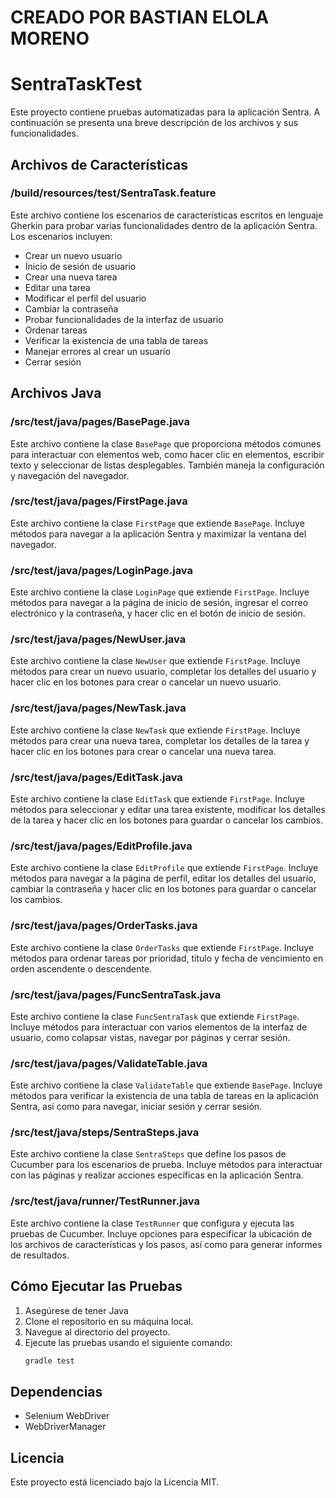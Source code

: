 # CREADO POR BASTIAN ELOLA MORENO
# SentraTaskTest

Este proyecto contiene pruebas automatizadas para la aplicación Sentra. A continuación se presenta una breve descripción de los archivos y sus funcionalidades.

## Archivos de Características

### /build/resources/test/SentraTask.feature
Este archivo contiene los escenarios de características escritos en lenguaje Gherkin para probar varias funcionalidades dentro de la aplicación Sentra. Los escenarios incluyen:
- Crear un nuevo usuario
- Inicio de sesión de usuario
- Crear una nueva tarea
- Editar una tarea
- Modificar el perfil del usuario
- Cambiar la contraseña
- Probar funcionalidades de la interfaz de usuario
- Ordenar tareas
- Verificar la existencia de una tabla de tareas
- Manejar errores al crear un usuario
- Cerrar sesión

## Archivos Java

### /src/test/java/pages/BasePage.java
Este archivo contiene la clase `BasePage` que proporciona métodos comunes para interactuar con elementos web, como hacer clic en elementos, escribir texto y seleccionar de listas desplegables. También maneja la configuración y navegación del navegador.

### /src/test/java/pages/FirstPage.java
Este archivo contiene la clase `FirstPage` que extiende `BasePage`. Incluye métodos para navegar a la aplicación Sentra y maximizar la ventana del navegador.

### /src/test/java/pages/LoginPage.java
Este archivo contiene la clase `LoginPage` que extiende `FirstPage`. Incluye métodos para navegar a la página de inicio de sesión, ingresar el correo electrónico y la contraseña, y hacer clic en el botón de inicio de sesión.

### /src/test/java/pages/NewUser.java
Este archivo contiene la clase `NewUser` que extiende `FirstPage`. Incluye métodos para crear un nuevo usuario, completar los detalles del usuario y hacer clic en los botones para crear o cancelar un nuevo usuario.

### /src/test/java/pages/NewTask.java
Este archivo contiene la clase `NewTask` que extiende `FirstPage`. Incluye métodos para crear una nueva tarea, completar los detalles de la tarea y hacer clic en los botones para crear o cancelar una nueva tarea.

### /src/test/java/pages/EditTask.java
Este archivo contiene la clase `EditTask` que extiende `FirstPage`. Incluye métodos para seleccionar y editar una tarea existente, modificar los detalles de la tarea y hacer clic en los botones para guardar o cancelar los cambios.

### /src/test/java/pages/EditProfile.java
Este archivo contiene la clase `EditProfile` que extiende `FirstPage`. Incluye métodos para navegar a la página de perfil, editar los detalles del usuario, cambiar la contraseña y hacer clic en los botones para guardar o cancelar los cambios.

### /src/test/java/pages/OrderTasks.java
Este archivo contiene la clase `OrderTasks` que extiende `FirstPage`. Incluye métodos para ordenar tareas por prioridad, título y fecha de vencimiento en orden ascendente o descendente.

### /src/test/java/pages/FuncSentraTask.java
Este archivo contiene la clase `FuncSentraTask` que extiende `FirstPage`. Incluye métodos para interactuar con varios elementos de la interfaz de usuario, como colapsar vistas, navegar por páginas y cerrar sesión.

### /src/test/java/pages/ValidateTable.java
Este archivo contiene la clase `ValidateTable` que extiende `BasePage`. Incluye métodos para verificar la existencia de una tabla de tareas en la aplicación Sentra, así como para navegar, iniciar sesión y cerrar sesión.

### /src/test/java/steps/SentraSteps.java
Este archivo contiene la clase `SentraSteps` que define los pasos de Cucumber para los escenarios de prueba. Incluye métodos para interactuar con las páginas y realizar acciones específicas en la aplicación Sentra.

### /src/test/java/runner/TestRunner.java
Este archivo contiene la clase `TestRunner` que configura y ejecuta las pruebas de Cucumber. Incluye opciones para especificar la ubicación de los archivos de características y los pasos, así como para generar informes de resultados.

## Cómo Ejecutar las Pruebas

1. Asegúrese de tener Java
2. Clone el repositorio en su máquina local.
3. Navegue al directorio del proyecto.
4. Ejecute las pruebas usando el siguiente comando:
   ```sh
   gradle test
   ```

## Dependencias

- Selenium WebDriver
- WebDriverManager

## Licencia

Este proyecto está licenciado bajo la Licencia MIT.
